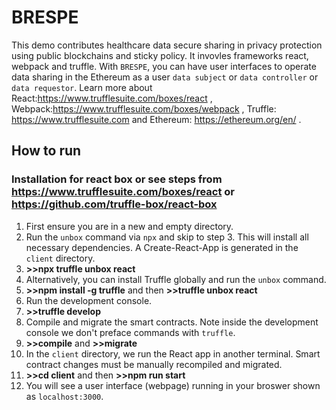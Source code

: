 # BRESPE
This demo contributes healthcare data secure sharing in privacy protection using public blockchains and sticky policy. It invovles frameworks react, webpack and truffle. With `BRESPE`, you can have user interfaces to operate data sharing in the Ethereum as a user `data subject` or `data controller` or `data requestor`. Learn more about React:https://www.trufflesuite.com/boxes/react , Webpack:https://www.trufflesuite.com/boxes/webpack , Truffle: https://www.trufflesuite.com and Ethereum: https://ethereum.org/en/ .
## How to run
### Installation for react box or see steps from https://www.trufflesuite.com/boxes/react or https://github.com/truffle-box/react-box
1. First ensure you are in a new and empty directory.
2. Run the `unbox` command via `npx` and skip to step 3. This will install all necessary dependencies. A Create-React-App is generated in the `client` directory.
3. **>>npx truffle unbox react**
4. Alternatively, you can install Truffle globally and run the `unbox` command.
5. **>>npm install -g truffle** and then **>>truffle unbox react**
6. Run the development console.
7. **>>truffle develop**
8. Compile and migrate the smart contracts. Note inside the development console we don't preface commands with `truffle`.
9. **>>compile** and **>>migrate**
10. In the `client` directory, we run the React app in another terminal. Smart contract changes must be manually recompiled and migrated.
11. **>>cd client** and then **>>npm run start**
12. You will see a user interface (webpage) running in your broswer shown as `localhost:3000`.
